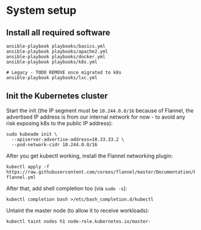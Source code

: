 # System setup



## Install all required software

```
ansible-playbook playbooks/basics.yml
ansible-playbook playbooks/apache2.yml
ansible-playbook playbooks/docker.yml
ansible-playbook playbooks/k8s.yml

# Legacy - TODO REMOVE once migrated to k8s
ansible-playbook playbooks/lxc.yml
```



## Init the Kubernetes cluster

Start the init (the IP segment must be `10.244.0.0/16` because of Flannel,
the advertised IP address is from our internal network for now - to avoid
any risk exposing k8s to the public IP address):
```
sudo kubeadm init \
  --apiserver-advertise-address=10.33.33.2 \
  --pod-network-cidr 10.244.0.0/16
```

After you get kubectl working, install the Flannel networking plugin:
```
kubectl apply -f https://raw.githubusercontent.com/coreos/flannel/master/Documentation/kube-flannel.yml
```

After that, add shell completion too (via `sudo -s`):
```
kubectl completion bash >/etc/bash_completion.d/kubectl
```

Untaint the master node (to allow it to receive workloads):
```
kubectl taint nodes h1 node-role.kubernetes.io/master-

```
